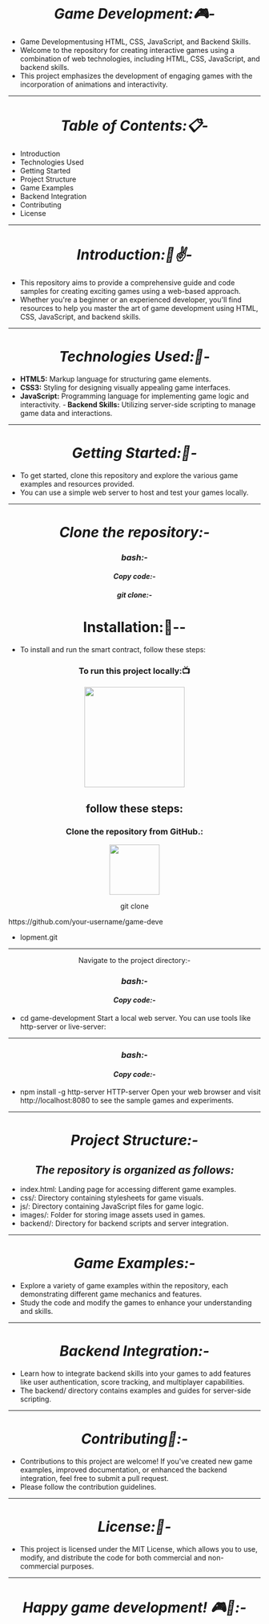 <h1 align='center'><i>Game Development:🎮-</i></h1> 

- Game Developmentusing HTML, CSS, JavaScript, and Backend Skills.
- Welcome to the repository for creating interactive games using a combination of web technologies, including HTML, CSS, JavaScript, and backend skills.
- This project emphasizes the development of engaging games with the incorporation of animations and interactivity.
<hr>
<h1 align='center'><i>Table of Contents:📋-</i></h1> 

- Introduction
- Technologies Used
- Getting Started
- Project Structure
- Game Examples
- Backend Integration
- Contributing
- License
<hr>
<h1 align='center'><i>Introduction:🌸✌️-</i></h1> 

- This repository aims to provide a comprehensive guide and code samples for creating exciting games using a web-based approach. 
- Whether you're a beginner or an experienced developer, you'll find resources to help you master the art of game development using HTML, CSS, JavaScript, and backend skills.
<hr>

<h1 align='center'><i>Technologies Used:📱-</i></h1>  

- <b>HTML5:</b> Markup language for structuring game elements.
- <b>CSS3:</b>  Styling for designing visually appealing game interfaces.
- <b> JavaScript:</b>  Programming language for implementing game logic and interactivity.
-<b> Backend Skills:</b>  Utilizing server-side scripting to manage game data and interactions.
<hr>
<h1 align='center'><i>Getting Started:💯-</i></h1>  

- To get started, clone this repository and explore the various game examples and resources provided. 
- You can use a simple web server to host and test your games locally.
<hr>
<h1 align='center'><i>Clone the repository:-</i></h1> 


<h3 align='center'><i>bash:-</i></h3>
<h4 align='center'><i>Copy code:-</i></h4>
<h5 align='center'><i>git clone:-</i></h5>

<h1 align="center">Installation:🔧--</h1>

- To install and run the smart contract, follow these steps:

<h3 align=" center" >To run this project locally:📺 </h3>
<div align="center" >
<img height="200" wedith="200" src="https://media1.giphy.com/media/dvsE3ncGE4g718CAqM/200.gif"></div>

 <h2 align="center"> follow these steps:</h2>

<h3 align="center"> Clone the repository from GitHub.:</h3>
<div align="center" >
<img height="100" wedith="100" src="https://cdn.dribbble.com/users/1144208/screenshots/2655434/week6---git-scared.gif"></div>

 <p align="center">git clone</p>  https://github.com/your-username/game-deve

- lopment.git
<hr>
<p align="center">Navigate to the project directory:-</P>

<h3 align='center'><i>bash:-</i></h3>
<h4 align='center'><i>Copy code:-</i></h4>

- cd game-development
Start a local web server. You can use tools like http-server or live-server:
<hr>
<h3 align='center'><i>bash:-</i></h3>
<h4 align='center'><i>Copy code:-</i></h4>

- npm install -g http-server
HTTP-server
Open your web browser and visit http://localhost:8080 to see the sample games and experiments.
<hr>
<h1 align='center'><i>Project Structure:-</i></h1> 

<h2 align='center'><i>The repository is organized as follows:</i></h2> 

- index.html: Landing page for accessing different game examples.
- css/: Directory containing stylesheets for game visuals.
- js/: Directory containing JavaScript files for game logic.
- images/: Folder for storing image assets used in games.
- backend/: Directory for backend scripts and server integration.
<hr>
<h1 align='center'><i>Game Examples:-</i></h1> 

- Explore a variety of game examples within the repository, each demonstrating different game mechanics and features.
 - Study the code and modify the games to enhance your understanding and skills.
<hr>
<h1 align='center'><i>Backend Integration:-</i></h1> 

- Learn how to integrate backend skills into your games to add features like user authentication, score tracking, and multiplayer capabilities.
- The backend/ directory contains examples and guides for server-side scripting.
<hr>
<h1 align='center'><i>Contributing👬:-</i></h1> 

- Contributions to this project are welcome! If you've created new game examples, improved documentation, or enhanced the backend integration, feel free to submit a pull request.
- Please follow the contribution guidelines.
<hr>
<h1 align='center'><i>License:📔-</i></h1> 

- This project is licensed under the MIT License, which allows you to use, modify, and distribute the code for both commercial and non-commercial purposes.
<hr>
<h1 align='center'><i>Happy game development! 🎮🚀:-</i></h1> 

